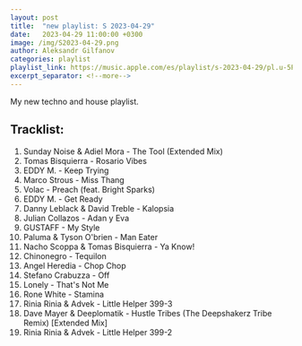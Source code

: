 ```yaml
---
layout: post
title:  "new playlist: S 2023-04-29"
date:   2023-04-29 11:00:00 +0300
image: /img/S2023-04-29.png
author: Aleksandr Gilfanov
categories: playlist
playlist_link: https://music.apple.com/es/playlist/s-2023-04-29/pl.u-5Pd1FgP79aK
excerpt_separator: <!--more-->
---
```

My new techno and house playlist.
<!--more-->
## Tracklist:
1. Sunday Noise & Adiel Mora - The Tool (Extended Mix)
2. Tomas Bisquierra - Rosario Vibes
3. EDDY M. - Keep Trying
4. Marco Strous - Miss Thang
5. Volac - Preach (feat. Bright Sparks)
6. EDDY M. - Get Ready
7. Danny Leblack & David Treble - Kalopsia
8. Julian Collazos - Adan y Eva
9. GUSTAFF - My Style
10. Paluma & Tyson O'brien - Man Eater
11. Nacho Scoppa & Tomas Bisquierra - Ya Know!
12. Chinonegro - Tequilon
13. Angel Heredia - Chop Chop
14. Stefano Crabuzza - Off
15. Lonely - That's Not Me
16. Rone White - Stamina
17. Rinia Rinia & Advek - Little Helper 399-3
18. Dave Mayer & Deeplomatik - Hustle Tribes (The Deepshakerz Tribe Remix) [Extended Mix]
19. Rinia Rinia & Advek - Little Helper 399-2
